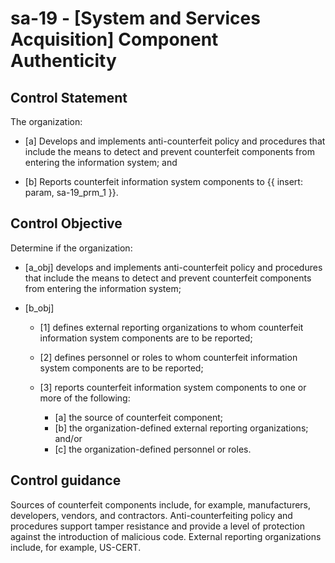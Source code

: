 # sa-19 - \[System and Services Acquisition\] Component Authenticity

## Control Statement

The organization:

- \[a\] Develops and implements anti-counterfeit policy and procedures that include the means to detect and prevent counterfeit components from entering the information system; and

- \[b\] Reports counterfeit information system components to {{ insert: param, sa-19_prm_1 }}.

## Control Objective

Determine if the organization:

- \[a_obj\] develops and implements anti-counterfeit policy and procedures that include the means to detect and prevent counterfeit components from entering the information system;

- \[b_obj\]

  - \[1\] defines external reporting organizations to whom counterfeit information system components are to be reported;
  - \[2\] defines personnel or roles to whom counterfeit information system components are to be reported;
  - \[3\] reports counterfeit information system components to one or more of the following:

    - \[a\] the source of counterfeit component;
    - \[b\] the organization-defined external reporting organizations; and/or
    - \[c\] the organization-defined personnel or roles.

## Control guidance

Sources of counterfeit components include, for example, manufacturers, developers, vendors, and contractors. Anti-counterfeiting policy and procedures support tamper resistance and provide a level of protection against the introduction of malicious code. External reporting organizations include, for example, US-CERT.
